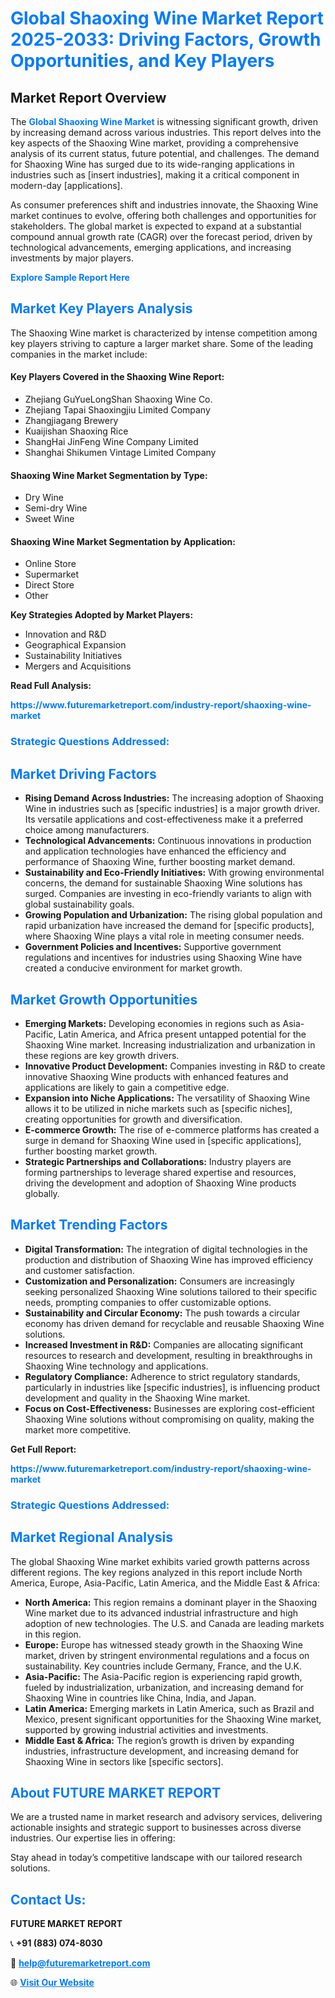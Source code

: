 <h1 style="color: #007BFF;">Global Shaoxing Wine Market Report 2025-2033: Driving Factors, Growth Opportunities, and Key Players</h1>

<section id="overview">
<h2>Market Report Overview</h2>
<p>The <a href="https://www.futuremarketreport.com/industry-report/shaoxing-wine-market" style="color: #007BFF; text-decoration: none;"><strong>Global Shaoxing Wine Market</strong></a> is witnessing significant growth, driven by increasing demand across various industries. This report delves into the key aspects of the Shaoxing Wine market, providing a comprehensive analysis of its current status, future potential, and challenges. The demand for Shaoxing Wine has surged due to its wide-ranging applications in industries such as [insert industries], making it a critical component in modern-day [applications].</p>
<p>As consumer preferences shift and industries innovate, the Shaoxing Wine market continues to evolve, offering both challenges and opportunities for stakeholders. The global market is expected to expand at a substantial compound annual growth rate (CAGR) over the forecast period, driven by technological advancements, emerging applications, and increasing investments by major players.</p>
</section>

<section id="overview">
<p><a href="https://www.futuremarketreport.com/request-sample/reportId=109842" style="color: #007BFF; text-decoration: none;"><strong>Explore Sample Report Here</strong></a></p>
</section>

<section id="key-players">
<h2 style="color: #007BFF;">Market Key Players Analysis</h2>
<p>The Shaoxing Wine market is characterized by intense competition among key players striving to capture a larger market share. Some of the leading companies in the market include:</p>
<h4>Key Players Covered in the Shaoxing Wine Report:</h4>
<ul><li>Zhejiang GuYueLongShan Shaoxing Wine Co.</li><li>Zhejiang Tapai Shaoxingjiu Limited Company</li><li>Zhangjiagang Brewery</li><li>Kuaijishan Shaoxing Rice</li><li>ShangHai JinFeng Wine Company Limited</li><li>Shanghai Shikumen Vintage Limited Company</li></ul>
<h4>Shaoxing Wine Market Segmentation by Type:</h4>
<ul><li>Dry Wine</li><li>Semi-dry Wine</li><li>Sweet Wine</li></ul>

<h4>Shaoxing Wine Market Segmentation by Application:</h4>
<ul><li>Online Store</li><li>Supermarket</li><li>Direct Store</li><li>Other</li></ul>
<p><strong>Key Strategies Adopted by Market Players:</strong></p>
<ul>
<li>Innovation and R&D</li>
<li>Geographical Expansion</li>
<li>Sustainability Initiatives</li>
<li>Mergers and Acquisitions</li>
</ul>
</section>

<section>
<p><strong>Read Full Analysis: </strong></p><a href="https://www.futuremarketreport.com/industry-report/shaoxing-wine-market" style="color: #007BFF; text-decoration: none;"><strong>https://www.futuremarketreport.com/industry-report/shaoxing-wine-market</strong></a>
<h3 style="color: #007BFF;">Strategic Questions Addressed:</h3>
</section>

<section id="driving-factors">
<h2 style="color: #007BFF;">Market Driving Factors</h2>
<ul>
<li><strong>Rising Demand Across Industries:</strong> The increasing adoption of Shaoxing Wine in industries such as [specific industries] is a major growth driver. Its versatile applications and cost-effectiveness make it a preferred choice among manufacturers.</li>
<li><strong>Technological Advancements:</strong> Continuous innovations in production and application technologies have enhanced the efficiency and performance of Shaoxing Wine, further boosting market demand.</li>
<li><strong>Sustainability and Eco-Friendly Initiatives:</strong> With growing environmental concerns, the demand for sustainable Shaoxing Wine solutions has surged. Companies are investing in eco-friendly variants to align with global sustainability goals.</li>
<li><strong>Growing Population and Urbanization:</strong> The rising global population and rapid urbanization have increased the demand for [specific products], where Shaoxing Wine plays a vital role in meeting consumer needs.</li>
<li><strong>Government Policies and Incentives:</strong> Supportive government regulations and incentives for industries using Shaoxing Wine have created a conducive environment for market growth.</li>
</ul>
</section>

<section id="growth-opportunities">
<h2 style="color: #007BFF;">Market Growth Opportunities</h2>
<ul>
<li><strong>Emerging Markets:</strong> Developing economies in regions such as Asia-Pacific, Latin America, and Africa present untapped potential for the Shaoxing Wine market. Increasing industrialization and urbanization in these regions are key growth drivers.</li>
<li><strong>Innovative Product Development:</strong> Companies investing in R&D to create innovative Shaoxing Wine products with enhanced features and applications are likely to gain a competitive edge.</li>
<li><strong>Expansion into Niche Applications:</strong> The versatility of Shaoxing Wine allows it to be utilized in niche markets such as [specific niches], creating opportunities for growth and diversification.</li>
<li><strong>E-commerce Growth:</strong> The rise of e-commerce platforms has created a surge in demand for Shaoxing Wine used in [specific applications], further boosting market growth.</li>
<li><strong>Strategic Partnerships and Collaborations:</strong> Industry players are forming partnerships to leverage shared expertise and resources, driving the development and adoption of Shaoxing Wine products globally.</li>
</ul>
</section>

<section id="trending-factors">
<h2 style="color: #007BFF;">Market Trending Factors</h2>
<ul>
<li><strong>Digital Transformation:</strong> The integration of digital technologies in the production and distribution of Shaoxing Wine has improved efficiency and customer satisfaction.</li>
<li><strong>Customization and Personalization:</strong> Consumers are increasingly seeking personalized Shaoxing Wine solutions tailored to their specific needs, prompting companies to offer customizable options.</li>
<li><strong>Sustainability and Circular Economy:</strong> The push towards a circular economy has driven demand for recyclable and reusable Shaoxing Wine solutions.</li>
<li><strong>Increased Investment in R&D:</strong> Companies are allocating significant resources to research and development, resulting in breakthroughs in Shaoxing Wine technology and applications.</li>
<li><strong>Regulatory Compliance:</strong> Adherence to strict regulatory standards, particularly in industries like [specific industries], is influencing product development and quality in the Shaoxing Wine market.</li>
<li><strong>Focus on Cost-Effectiveness:</strong> Businesses are exploring cost-efficient Shaoxing Wine solutions without compromising on quality, making the market more competitive.</li>
</ul>
</section>

<section>
<p><strong>Get Full Report: </strong></p><a href="https://www.futuremarketreport.com/industry-report/shaoxing-wine-market" style="color: #007BFF; text-decoration: none;"><strong>https://www.futuremarketreport.com/industry-report/shaoxing-wine-market</strong></a>
<h3 style="color: #007BFF;">Strategic Questions Addressed:</h3>
</section>


<section id="regional-analysis">
<h2 style="color: #007BFF;">Market Regional Analysis</h2>
<p>The global Shaoxing Wine market exhibits varied growth patterns across different regions. The key regions analyzed in this report include North America, Europe, Asia-Pacific, Latin America, and the Middle East & Africa:</p>
<ul>
<li><strong>North America:</strong> This region remains a dominant player in the Shaoxing Wine market due to its advanced industrial infrastructure and high adoption of new technologies. The U.S. and Canada are leading markets in this region.</li>
<li><strong>Europe:</strong> Europe has witnessed steady growth in the Shaoxing Wine market, driven by stringent environmental regulations and a focus on sustainability. Key countries include Germany, France, and the U.K.</li>
<li><strong>Asia-Pacific:</strong> The Asia-Pacific region is experiencing rapid growth, fueled by industrialization, urbanization, and increasing demand for Shaoxing Wine in countries like China, India, and Japan.</li>
<li><strong>Latin America:</strong> Emerging markets in Latin America, such as Brazil and Mexico, present significant opportunities for the Shaoxing Wine market, supported by growing industrial activities and investments.</li>
<li><strong>Middle East & Africa:</strong> The region’s growth is driven by expanding industries, infrastructure development, and increasing demand for Shaoxing Wine in sectors like [specific sectors].</li>
</ul>
</section>

<footer>
<h2 style="color: #007BFF;">About FUTURE MARKET REPORT</h2>
<p>We are a trusted name in market research and advisory services, delivering actionable insights and strategic support to businesses across diverse industries. Our expertise lies in offering:</p>

<p>Stay ahead in today’s competitive landscape with our tailored research solutions.</p>

<h2 style="color: #007BFF;">Contact Us:</h2>
<p><strong>FUTURE MARKET REPORT</strong></p>
<p>📞 <strong>+91 (883) 074-8030</strong></p>
<p>📧 <strong><a href="mailto:help@futuremarketreport.com" style="color: #007BFF;">help@futuremarketreport.com</a></strong></p>
<p>🌐 <strong><a href="https://www.futuremarketreport.com/" style="color: #007BFF;">Visit Our Website</a></strong></p>
</footer>